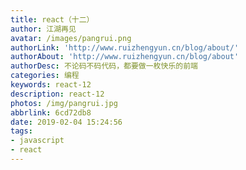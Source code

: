 ```yaml
---
title: react（十二）
author: 江湖再见
avatar: /images/pangrui.png
authorLink: 'http://www.ruizhengyun.cn/blog/about/'
authorAbout: 'http://www.ruizhengyun.cn/blog/about'
authorDesc: 不论码不码代码，都要做一枚快乐的前端
categories: 编程
keywords: react-12
description: react-12
photos: /img/pangrui.jpg
abbrlink: 6cd72db8
date: 2019-02-04 15:24:56
tags:
- javascript
- react
---
```

